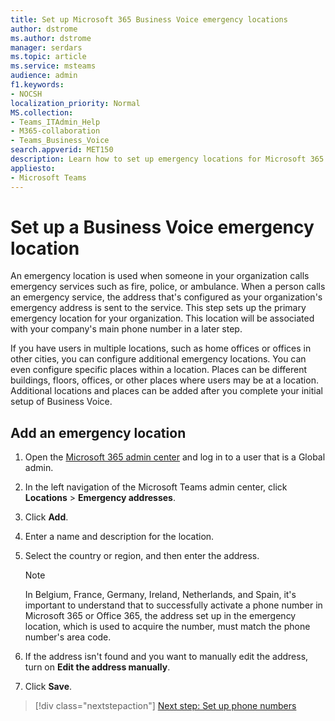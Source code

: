 ```yaml
---
title: Set up Microsoft 365 Business Voice emergency locations
author: dstrome 
ms.author: dstrome
manager: serdars
ms.topic: article
ms.service: msteams
audience: admin
f1.keywords:
- NOCSH
localization_priority: Normal
MS.collection: 
- Teams_ITAdmin_Help
- M365-collaboration
- Teams_Business_Voice
search.appverid: MET150
description: Learn how to set up emergency locations for Microsoft 365 Business Voice.
appliesto: 
- Microsoft Teams
---
```


# Set up a Business Voice emergency location

An emergency location is used when someone in your organization calls emergency services such as fire, police, or ambulance. When a person calls an emergency service, the address that's configured as your organization's emergency address is sent to the service. This step sets up the primary emergency location for your organization. This location will be associated with your company's main phone number in a later step.

If you have users in multiple locations, such as home offices or offices in other cities, you can configure additional emergency locations. You can even configure specific places within a location. Places can be different buildings, floors, offices, or other places where users may be at a location. Additional locations and places can be added after you complete your initial setup of Business Voice.

## Add an emergency location

1. Open the [Microsoft 365 admin center](https://admin.teams.microsoft.com) and log in to a user that is a Global admin.
1. In the left navigation of the Microsoft Teams admin center, click **Locations** > **Emergency addresses**.
1. Click **Add**.
1. Enter a name and description for the location.
1. Select the country or region, and then enter the address.

   > [!NOTE]
   > In Belgium, France, Germany, Ireland, Netherlands, and Spain, it's important to understand that to successfully activate a phone number in Microsoft 365 or Office 365, the address set up in the emergency location, which is used to acquire the number, must match the phone number's area code.

1. If the address isn't found and you want to manually edit the address, turn on **Edit the address manually**.
1. Click **Save**.

> [!div class="nextstepaction"]
> [Next step: Set up phone numbers](set-up-phone-numbers.md)
